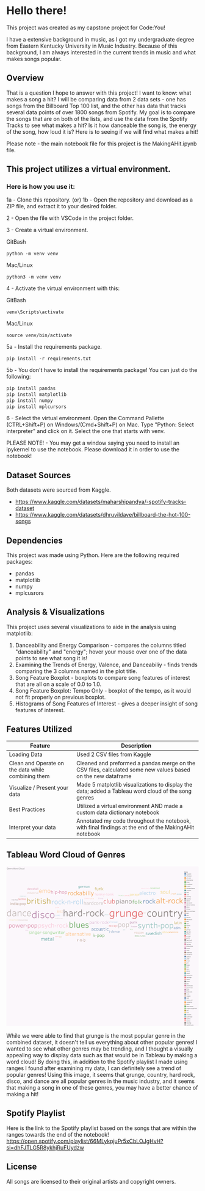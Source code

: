 # Hello there!

This project was created as my capstone project for Code:You!

I have a extensive background in music, as I got my undergraduate degree from 
Eastern Kentucky University in Music Industry. Because of this background, I am 
always interested in the current trends in music and what makes songs popular.


## Overview

That is a question I hope to answer with this project! I want to know: what makes 
a song a hit? I will be comparing data from 2 data sets - one has songs from the 
Billboard Top 100 list, and the other has data that tracks several data points of 
over 1800 songs from Spotify. My goal is to compare the songs that are on both of 
the lists, and use the data from the Spotify Tracks to see what makes a hit? Is 
it how danceable the song is, the energy of the song, how loud it is? Here is to 
seeing if we will find what makes a hit!

Please note - the main notebook file for this project is the MakingAHit.ipynb file.


## This project utilizes a virtual environment. 
### Here is how you use it:

1a - Clone this repository.
(or)
1b - Open the repository and download as a ZIP file, and extract it to your desired folder.

2 - Open the file with VSCode in the project folder.

3 - Create a virtual environment.

GitBash

    python -m venv venv

Mac/Linux

    python3 -m venv venv

4 - Activate the virtual environment with this:

GitBash

    venv\Scripts\activate

Mac/Linux

    source venv/bin/activate

5a - Install the requirements package.

    pip install -r requirements.txt

5b - You don't have to install the requirements package!
You can just do the following:

    pip install pandas
    pip install matplotlib
    pip install numpy
    pip install mplcursors
    
6 - Select the virtual environment.
Open the Command Pallette (CTRL+Shift+P) on Windows/(Cmd+Shift+P) on Mac.
Type "Python: Select interpreter" and click on it.
Select the one that starts with venv.

PLEASE NOTE! - You may get a window saying you need to install an ipykernel to use the notebook. Please download it in order to use the notebook!


## Dataset Sources

Both datasets were sourced from Kaggle.
* https://www.kaggle.com/datasets/maharshipandya/-spotify-tracks-dataset
* https://www.kaggle.com/datasets/dhruvildave/billboard-the-hot-100-songs


## Dependencies

This project was made using Python. Here are the following required packages:
* pandas
* matplotlib 
* numpy
* mplcusrors


## Analysis & Visualizations

This project uses several visualizations to aide in the analysis using matplotlib:
1) Danceability and Energy Comparison - compares the columns titled "danceability" and "energy"; hover your mouse over one of the data points to see what song it is!
2) Examining the Trends of Energy, Valence, and Danceabiliy - finds trends comparing the 3 columns named in the plot title.
3) Song Feature Boxplot - boxplots to compare song features of interest that are all on a scale of 0.0 to 1.0.
4) Song Feature Boxplot: Tempo Only - boxplot of the tempo, as it would not fit properly on previous boxplot.
5) Histograms of Song Features of Interest - gives a deeper insight of song features of interest.


## Features Utilized 

| Feature | Description |
| --- | ---|
| Loading Data | Used 2 CSV files from Kaggle |
| Clean and Operate on the data while combining them | Cleaned and preformed a pandas merge on the CSV files, calculated some new values based on the new dataframe |
| Visualize / Present your data | Made 5 matplotlib visualizations to display the data; added a Tableau word cloud of the song genres |
| Best Practices | Utilized a virtual environment AND made a custom data dictionary notebook |
| Interpret your data | Annotated my code throughout the notebook, with final findings at the end of the MakingAHit notebook |

## Tableau Word Cloud of Genres
![Genre Word Cloud](GenreCloud.png)

While we were able to find that grunge is the most popular genre in the combined 
dataset, it doesn't tell us everything about other popular genres! I wanted to 
see what other genres may be trending, and I thought a visually appealing way to 
display data such as that would be in Tableau by making a word cloud! By doing 
this, in addition to the Spotify playlist I made using ranges I found after 
examining my data, I can definitely see a trend of popular genres! Using this 
image, it seems that grunge, country, hard rock, disco, and dance are all 
popular genres in the music industry, and it seems that making a song in one of 
these genres, you may have a better chance of making a hit!


## Spotify Playlist

Here is the link to the Spotify playlist based on the songs that are within the ranges towards the end of the notebook!
https://open.spotify.com/playlist/66MLykpjuPr5xCbLOJgHvH?si=dhFJTLG5R8ykhjRuFUydzw


## License

All songs are licensed to their original artists and copyright owners.